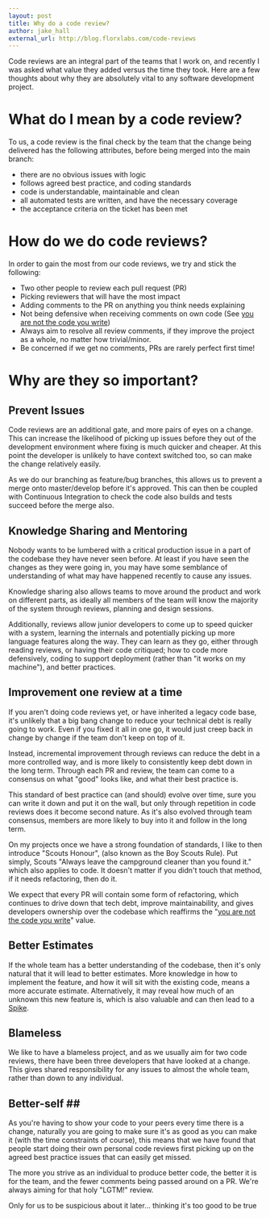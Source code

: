 ```yaml
---
layout: post
title: Why do a code review?
author: jake_hall
external_url: http://blog.florxlabs.com/code-reviews
---
```


Code reviews are an integral part of the teams that I work on, and recently I was asked what value they added versus the time they took. Here are a few thoughts about why they are absolutely vital to any software development project.

# What do I mean by a code review? #

To us, a code review is the final check by the team that the change being delivered has the following attributes, before being merged into the main branch: 
* there are no obvious issues with logic
* follows agreed best practice, and coding standards
* code is understandable, maintainable and clean
* all automated tests are written, and have the necessary coverage
* the acceptance criteria on the ticket has been met

# How do we do code reviews? #

In order to gain the most from our code reviews, we try and stick the following: 
* Two other people to review each pull request (PR)
* Picking reviewers that will have the most impact
* Adding comments to the PR on anything you think needs explaining
* Not being defensive when receiving comments on own code (See [you are not the code you write](https://hackernoon.com/you-are-not-the-code-you-write-e54f02876ca3))
* Always aim to resolve all review comments, if they improve the project as a whole, no matter how trivial/minor.
* Be concerned if we get no comments, PRs are rarely perfect first time!

# Why are they so important? #

## Prevent Issues ##

Code reviews are an additional gate, and more pairs of eyes on a change. This can increase the likelihood of picking up issues before they out of the development environment where fixing is much quicker and cheaper. At this point the developer is unlikely to have context switched too, so can make the change relatively easily.

As we do our branching as feature/bug branches, this allows us to prevent a merge onto master/develop before it's approved. This can then be coupled with Continuous Integration to check the code also builds and tests succeed before the merge also.

## Knowledge Sharing and Mentoring ##

Nobody wants to be lumbered with a critical production issue in a part of the codebase they have never seen before. At least if you have seen the changes as they were going in, you may have some semblance of understanding of what may have happened recently to cause any issues.

Knowledge sharing also allows teams to move around the product and work on different parts, as ideally all members of the team will know the majority of the system through reviews, planning and design sessions.

Additionally, reviews allow junior developers to come up to speed quicker with a system, learning the internals and potentially picking up more language features along the way. They can learn as they go, either through reading reviews, or having their code critiqued; how to code more defensively, coding to support deployment (rather than "it works on my machine"), and better practices.

## Improvement one review at a time ##

If you aren't doing code reviews yet, or have inherited a legacy code base, it's unlikely that a big bang change to reduce your technical debt is really going to work. Even if you fixed it all in one go, it would just creep back in change by change if the team don't keep on top of it.

Instead, incremental improvement through reviews can reduce the debt in a more controlled way, and is more likely to consistently keep debt down in the long term. Through each PR and review, the team can come to a consensus on what "good" looks like, and what their best practice is.

This standard of best practice can (and should) evolve over time, sure you can write it down and put it on the wall, but only through repetition in code reviews does it become second nature. As it's also evolved through team consensus, members are more likely to buy into it and follow in the long term.

On my projects once we have a strong foundation of standards, I like to then introduce "Scouts Honour", (also known as the Boy Scouts Rule). Put simply, Scouts "Always leave the campground cleaner than you found it." which also applies to code. It doesn't matter if you didn't touch that method, if it needs refactoring, then do it. 

We expect that every PR will contain some form of refactoring, which continues to drive down that tech debt, improve maintainability, and gives developers ownership over the codebase which reaffirms the "[you are not the code you write](https://hackernoon.com/you-are-not-the-code-you-write-e54f02876ca3)" value.

## Better Estimates ##

If the whole team has a better understanding of the codebase, then it's only natural that it will lead to better estimates. More knowledge in how to implement the feature, and how it will sit with the existing code, means a more accurate estimate. Alternatively, it may reveal how much of an unknown this new feature is, which is also valuable and can then lead to a [Spike](http://agiledictionary.com/209/spike/).

## Blameless ##

We like to have a blameless project, and as we usually aim for two code reviews, there have been three developers that have looked at a change. This gives shared responsibility for any issues to almost the whole team, rather than down to any individual.

## Better-self ##

As you're having to show your code to your peers every time there is a change, naturally you are going to make sure it's as good as you can make it (with the time constraints of course), this means that we have found that people start doing their own personal code reviews first picking up on the agreed best practice issues that can easily get missed.

The more you strive as an individual to produce better code, the better it is for the team, and the fewer comments being passed around on a PR. We're always aiming for that holy "LGTM!" review.

Only for us to be suspicious about it later... thinking it's too good to be true